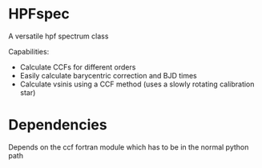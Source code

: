 
# HPFspec

A versatile hpf spectrum class

Capabilities:

- Calculate CCFs for different orders
- Easily calculate barycentric correction and BJD times
- Calculate vsinis using a CCF method (uses a slowly rotating calibration star)

# Dependencies
Depends on the ccf fortran module which has to be in the normal python path

